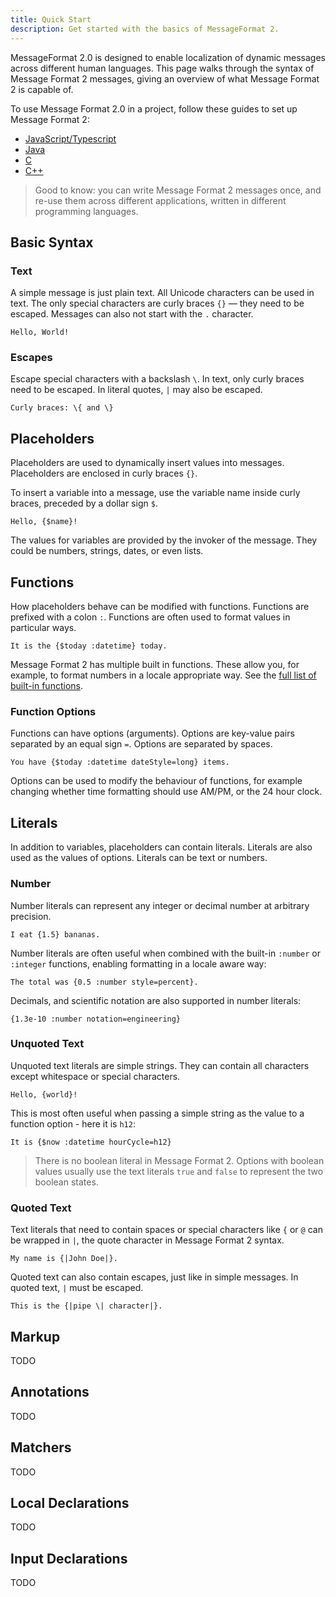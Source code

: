 ```yaml
---
title: Quick Start
description: Get started with the basics of MessageFormat 2.
---
```


MessageFormat 2.0 is designed to enable localization of dynamic messages across
different human languages. This page walks through the syntax of Message Format
2 messages, giving an overview of what Message Format 2 is capable of.

To use Message Format 2.0 in a project, follow these guides to set up Message
Format 2:

- [JavaScript/Typescript](/docs/integration/js)
- [Java](/docs/integration/java)
- [C](/docs/integration/c)
- [C++](/docs/integration/cpp)

> Good to know: you can write Message Format 2 messages once, and re-use them
> across different applications, written in different programming languages.

## Basic Syntax

### Text

A simple message is just plain text. All Unicode characters can be used in text.
The only special characters are curly braces `{}` — they need to be escaped.
Messages can also not start with the `.` character.

```mf2
Hello, World!
```

### Escapes

Escape special characters with a backslash `\`. In text, only curly braces need
to be escaped. In literal quotes, `|` may also be escaped.

```mf2
Curly braces: \{ and \}
```

## Placeholders

Placeholders are used to dynamically insert values into messages. Placeholders
are enclosed in curly braces `{}`.

To insert a variable into a message, use the variable name inside curly braces,
preceded by a dollar sign `$`.

```mf2
Hello, {$name}!
```

The values for variables are provided by the invoker of the message. They could
be numbers, strings, dates, or even lists.

## Functions

How placeholders behave can be modified with functions. Functions are prefixed
with a colon `:`. Functions are often used to format values in particular ways.

```mf2
It is the {$today :datetime} today.
```

Message Format 2 has multiple built in functions. These allow you, for example,
to format numbers in a locale appropriate way. See the
[full list of built-in functions](/docs/reference/functions/).

### Function Options

Functions can have options (arguments). Options are key-value pairs separated by
an equal sign `=`. Options are separated by spaces.

```mf2
You have {$today :datetime dateStyle=long} items.
```

Options can be used to modify the behaviour of functions, for example changing
whether time formatting should use AM/PM, or the 24 hour clock.

## Literals

In addition to variables, placeholders can contain literals. Literals are also
used as the values of options. Literals can be text or numbers.

### Number

Number literals can represent any integer or decimal number at arbitrary
precision.

```mf2
I eat {1.5} bananas.
```

Number literals are often useful when combined with the built-in `:number` or
`:integer` functions, enabling formatting in a locale aware way:

```mf2
The total was {0.5 :number style=percent}.
```

Decimals, and scientific notation are also supported in number literals:

```
{1.3e-10 :number notation=engineering}
```

### Unquoted Text

Unquoted text literals are simple strings. They can contain all characters
except whitespace or special characters.

```mf2
Hello, {world}!
```

This is most often useful when passing a simple string as the value to a
function option - here it is `h12`:

```mf2
It is {$now :datetime hourCycle=h12}
```

> There is no boolean literal in Message Format 2. Options with boolean values
> usually use the text literals `true` and `false` to represent the two boolean
> states.

### Quoted Text

Text literals that need to contain spaces or special characters like `{` or `@`
can be wrapped in `|`, the quote character in Message Format 2 syntax.

```mf2
My name is {|John Doe|}.
```

Quoted text can also contain escapes, just like in simple messages. In quoted
text, `|` must be escaped.

```mf2
This is the {|pipe \| character|}.
```

## Markup

TODO

## Annotations

TODO

## Matchers

TODO

## Local Declarations

TODO

## Input Declarations

TODO
